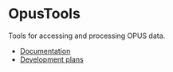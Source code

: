 # OpusTools

Tools for accessing and processing OPUS data.

* [Documentation](opustools_pkg/README.md)
* [Development plans](Development.md)
